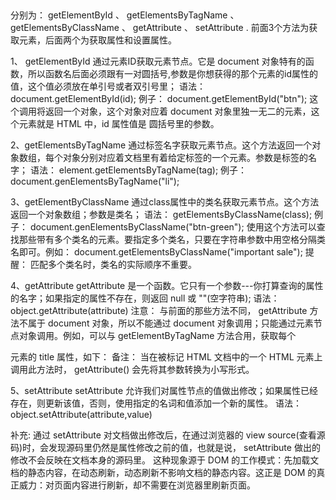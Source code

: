 ##
分别为：
    getElementById 、 getElementsByTagName 、 getElementsByClassName 、 getAttribute 、 setAttribute .
前面3个方法为获取元素，后面两个为获取属性和设置属性。

1、 getElementById
    通过元素ID获取元素节点。它是 document 对象特有的函数，所以函数名后面必须跟有一对圆括号,参数是你想获得的那个元素的id属性的值，这个值必须放在单引号或者双引号里；
    语法：
        document.getElementById(id);
    例子：
        document.getElementById("btn");
    这个调用将返回一个对象，这个对象对应着 document 对象里独一无二的元素，这个元素就是 HTML 中，id 属性值是 圆括号里的参数。

2、getElementsByTagName
    通过标签名字获取元素节点。这个方法返回一个对象数组，每个对象分别对应着文档里有着给定标签的一个元素。参数是标签的名字；
    语法：
        element.getElementsByTagName(tag);
    例子：
        document.genElementsByTagName("li");

3、getElementByClassName
    通过class属性中的类名获取元素节点。这个方法返回一个对象数组；参数是类名；
    语法：
        getElementsByClassName(class);
    例子：
        document.genElementsByClassName("btn-green");
    使用这个方法可以查找那些带有多个类名的元素。要指定多个类名，只要在字符串参数中用空格分隔类名即可。例如：
        document.getElementsByClassName("important sale");
    提醒：
        匹配多个类名时，类名的实际顺序不重要。

4、getAttribute
    getAttribute 是一个函数。它只有一个参数---你打算查询的属性的名字；如果指定的属性不存在，则返回 null 或 ""(空字符串);
    语法：
        object.getAttribute(attribute)
    注意：
        与前面的那些方法不同， getAttribute 方法不属于 document 对象，所以不能通过 document 对象调用；只能通过元素节点对象调用。例如，可以与 getElementByTagName 方法合用，获取每个 <p> 元素的 title 属性，如下：
            <script>
                var paras = document.getElementsByTagName("p");
                for(var i = 0; i < paras.length; i++){
                    alert(paras[i].getAttribute("title"));
                }
            </script>
    备注：
        当在被标记 HTML 文档中的一个 HTML 元素上调用此方法时， getAttribute() 会先将其参数转换为小写形式。

5、setAttribute
    setAttribute 允许我们对属性节点的值做出修改；如果属性已经存在，则更新该值，否则，使用指定的名词和值添加一个新的属性。
    语法：
        object.setAttribute(attribute,value)

补充:
    通过 setAttribute 对文档做出修改后，在通过浏览器的 view source(查看源码)时，会发现源码里仍然是属性修改之前的值，也就是说， setAttribute 做出的修改不会反映在文档本身的源码里。
    这种现象源于 DOM 的工作模式：先加载文档的静态内容，在动态刷新，动态刷新不影响文档的静态内容。这正是 DOM 的真正威力：对页面内容进行刷新，却不需要在浏览器里刷新页面。


